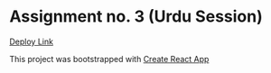  # Assignment no. 3 (Urdu Session)
 
 [Deploy Link ](http://hina_bootcamp_assignment3.surge.sh/)

This project was bootstrapped with [Create React App](https://github.com/facebook/create-react-app)
